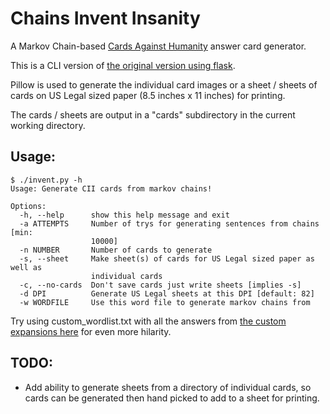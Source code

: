 # Chains Invent Insanity
A Markov Chain-based [Cards Against Humanity](https://cardsagainsthumanity.com) answer card generator.

This is a CLI version of [the original version using flask](https://github.com/tuxotaku/chains-invent-insanity).

Pillow is used to generate the individual card images or a sheet / sheets of cards on US Legal sized paper (8.5 inches x 11 inches) for printing.

The cards / sheets are output in a "cards" subdirectory in the current working directory.

## Usage:

```
$ ./invent.py -h
Usage: Generate CII cards from markov chains!

Options:
  -h, --help      show this help message and exit
  -a ATTEMPTS     Number of trys for generating sentences from chains [min:
                  10000]
  -n NUMBER       Number of cards to generate
  -s, --sheet     Make sheet(s) of cards for US Legal sized paper as well as
                  individual cards
  -c, --no-cards  Don't save cards just write sheets [implies -s]
  -d DPI          Generate US Legal sheets at this DPI [default: 82]
  -w WORDFILE     Use this word file to generate markov chains from
  ```
Try using custom_wordlist.txt with all the answers from [the custom expansions here](https://github.com/z64/dah-cards) for even more hilarity.

## TODO:

* Add ability to generate sheets from a directory of individual cards, so cards can be generated then hand picked to add to a sheet for printing.
